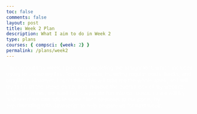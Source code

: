 ```yaml
---
toc: false
comments: false
layout: post
title: Week 2 Plan
description: What I aim to do in Week 2
type: plans
courses: { compsci: {week: 2} }
permalink: /plans/week2
---
```


<p style="color:white;">Throughout this week, I plan on completing the assignment, which includes trying to create my first few blog posts, including regular posts, hacks, and tangibles. However, I don't think this will take me the whole week, so I will try to finish the snake game, and improve the overall look of my website. Like my partner, we want to incorporate fun into our posts, so we will try and see if we can add in some "fun" elements to our posts, by expirimenting with Javascript to help prepare us for next week.</p>